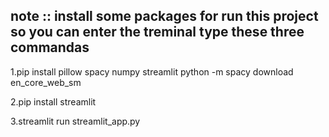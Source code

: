 ## note :: install some packages for run this project  so you can enter the treminal type these three commandas




1.pip install pillow spacy numpy streamlit
python -m spacy download en_core_web_sm

2.pip install streamlit

3.streamlit run streamlit_app.py

